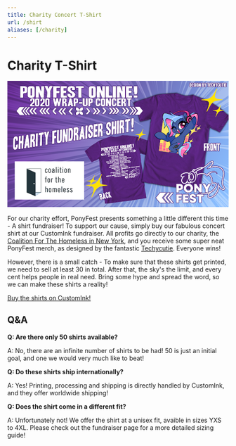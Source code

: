 ```yaml
---
title: Charity Concert T-Shirt
url: /shirt
aliases: [/charity]
---
```


# Charity T-Shirt

<div class="text-box" style="text-align: left;">

<div style="text-align: center;" id="shirt-ad">

[![image of shirt charity shirt, front and back](/images/charity/shirt.png)](https://www.customink.com/fundraising/ponyfestconcert)

</div>

<style type="text/css">

#shirt-ad img {
max-width: 100%;
}

</style>

For our charity effort, PonyFest presents something a little different this time - A shirt fundraiser! To support our
cause, simply buy our fabulous concert shirt at our CustomInk fundraiser. All profits go directly to our charity, the
[Coalition For The Homeless in New York](https://www.coalitionforthehomeless.org/about-cfh/), and you receive some super
neat PonyFest merch, as designed by the fantastic [Techycutie](https://techycutie.com). Everyone wins!

However, there is a small catch - To make sure that these shirts get printed, we need to sell at least 30 in total.
After that, the sky's the limit, and every cent helps people in real need. Bring some hype and spread the word, so we
can make these shirts a reality!

[Buy the shirts on CustomInk!](https://www.customink.com/fundraising/ponyfestconcert)

## Q&A

**Q: Are there only 50 shirts available?**

A: No, there are an infinite number of shirts to be had! 50 is just an initial goal, and one we would very much like to beat!

**Q: Do these shirts ship internationally?**

A: Yes! Printing, processing and shipping is directly handled by CustomInk, and they offer worldwide shipping!


**Q: Does the shirt come in a different fit?**

A: Unfortunately not! We offer the shirt at a unisex fit, avaible in sizes YXS to 4XL. Please check out the fundraiser page for a more detailed sizing guide!

</div>